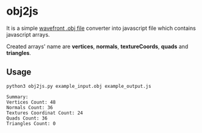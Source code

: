# obj2js

It is a simple [wavefront .obj file](https://en.wikipedia.org/wiki/Wavefront_.obj_file) converter into javascript file which contains javascript arrays. 

Created arrays' name are **vertices**, **normals**, **textureCoords**, **quads** and **triangles**.

## Usage

`python3 obj2js.py example_input.obj example_output.js`

```
Summary:
Vertices Count: 48
Normals Count: 36
Textures Coordinat Count: 24
Quads Count: 36
Triangles Count: 0
```